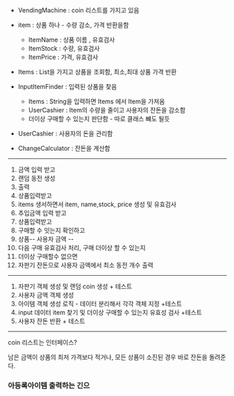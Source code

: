 - VendingMachine :  coin 리스트를 가지고 있음
- item : 상품 하나 - 수량 감소, 가격 반환을함
  - ItemName : 상품 이름 , 유효검사
  - ItemStock : 수량, 유효검사
  - ItemPrice : 가격, 유효검사
- Items : List<Item>을 가지고 상품을 조회함, 최소,최대 상품 가격 반환
- InputItemFinder : 입력된 상품을 찾음
    - Items : String을 입력하면 Items 에서 Item을 가져옴
    - UserCashier : Item의 수량을 줄이고 사용자의 잔돈을 감소함
    - 더이상 구매할 수 있는지 판단함 - 따로 클래스 뺴도 될듯
    
- UserCashier : 사용자의 돈을 관리함
- ChangeCalculator : 잔돈을 계산함

---
1. 금액 입력 받고
2. 랜덤 동전 생성
3. 출력
4. 상품입력받고
5. items 생서하면서 item, name,stock, price 생성 및 유효검사
6. 추입금액 입력 받고
7. 상품입력받고
8. 구매할 수 잇는지 확인하고 
9. 상품-- 사용자 금액 --
10. 다음 구매 유효검사 처리, 구매 더이상 할 수 있는지
11. 더이상 구매할수 없으면
12. 자판기 잔돈으로 사용자 금액에서 최소 동전 개수 출력

---
1. 자판기 객체 생성 및 랜덤 coin 생성 + 테스트
2. 사용자 금액 객체 생성 
3. 아이템 객체 생성 로직 - 데이터 분리해서 각각 객체 지정 +테스트
4. input 데이터 item 찾기 및 더이상 구매할 수 있는지 유효성 검사 +테스트
5. 사용자 잔돈 반환 + 테스트

--- 
coin 리스트는 인터페이스?



남은 금액이 상품의 최저 가격보다 적거나,
모든 상품이 소진된 경우 바로 잔돈을 돌려준다.

### 아등록아이템 출력하는 긴으
